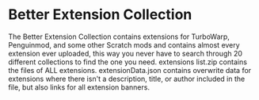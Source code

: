 # Better Extension Collection
The Better Extension Collection contains extensions for TurboWarp, Penguinmod, and some other Scratch mods and contains almost every extension ever uploaded, this way you never have to search through 20 different collections to find the one you need.
extensions list.zip contains the files of ALL extensions.
extensionData.json contains overwrite data for extensions where there isn't a description, title, or author included in the file, but also links for all extension banners.

